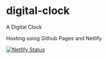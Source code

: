 # digital-clock

A Digital Clock <br />

Hosting using Github Pages and Netlify

[![Netlify Status](https://api.netlify.com/api/v1/badges/4b4bea23-7b67-404a-b5b4-418b2dd87289/deploy-status)](https://app.netlify.com/sites/lustrous-travesseiro-c75b5e/deploys)
